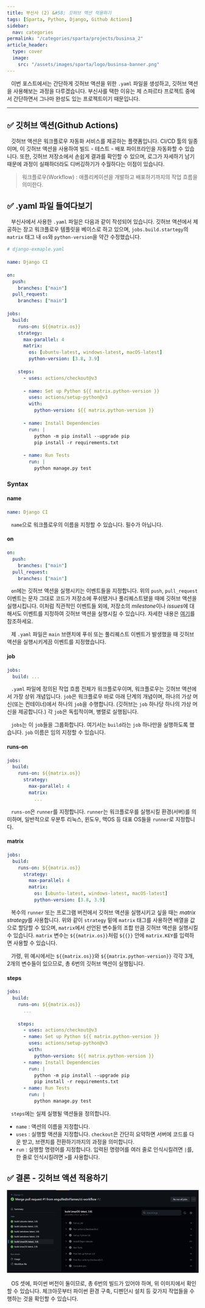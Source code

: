 ```yaml
---
title: 부신사 (2) &#58; 깃허브 액션 적용하기
tags: [Sparta, Python, Django, Github Actions]
sidebar:
  nav: categories
permalink: "/categories/sparta/projects/businsa_2"
article_header:
  type: cover
  image:
    src: "/assets/images/sparta/logo/businsa-banner.png"
---
```


<div class="article__content" markdown="1">

&ensp; 이번 포스트에서는 간단하게 깃허브 액션을 위한 `.yaml` 파일을 생성하고, 깃허브 액션을 사용해보는 과정을 다루겠습니다. 부신사를 택한 이유는 제 스파르타 프로젝트 중에서 간단하면서 그나마 완성도 있는 프로젝트이기 때문입니다.

---

## ✅ 깃허브 액션(Github Actions)

&ensp; 깃허브 액션은 워크플로우 자동화 서비스를 제공하는 플랫폼입니다. CI/CD 툴의 일종이며, 이 깃허브 액션을 사용하여 빌드 - 테스트 - 배포 파이프라인을 자동화할 수 있습니다. 또한, 깃허브 저장소에서 손쉽게 결과를 확인할 수 있으며, 로그가 자세하기 남기 때문에 과정이 실패하더라도 디버깅하기가 수월하다는 이점이 있습니다.

> 워크플로우(Workflow) : 애플리케이션을 개발하고 배포하기까지의 작업 흐름을 의미한다.

## ✅ .yaml 파일 들여다보기

&ensp; 부신사에서 사용한 `.yaml` 파일은 다음과 같이 작성되어 있습니다. 깃허브 액션에서 제공하는 장고 워크플로우 템플릿을 베이스로 하고 있으며, `jobs.build.startegy`의 `matrix` 태그 내 `os`와 `python-version`을 약간 수정했습니다.

```yaml
# django-exmaple.yaml

name: Django CI

on:
  push:
    branches: ["main"]
  pull_request:
    branches: ["main"]

jobs:
  build:
    runs-on: ${{matrix.os}}
    strategy:
      max-parallel: 4
      matrix:
        os: [ubuntu-latest, windows-latest, macOS-latest]
        python-version: [3.8, 3.9]

    steps:
      - uses: actions/checkout@v3

      - name: Set up Python ${{ matrix.python-version }}
        uses: actions/setup-python@v3
        with:
          python-version: ${{ matrix.python-version }}

      - name: Install Dependencies
        run: |
          python -m pip install --upgrade pip
          pip install -r requirements.txt

      - name: Run Tests
        run: |
          python manage.py test
```

### Syntax

#### name

```yaml
name: Django CI
```

&ensp; `name`으로 워크플로우의 이름을 지정할 수 있습니다. 필수가 아닙니다.

#### on

```yaml
on:
  push:
    branches: ["main"]
  pull_request:
    branches: ["main"]
```

&ensp; `on`에는 깃허브 액션을 실행시키는 이벤트들을 지정합니다. 위의 `push`, `pull_request` 이벤트는 문자 그대로 코드가 저장소에 푸쉬됐거나 풀리퀘스트됐을 때에 깃허브 액션을 실행시킵니다. 이처럼 직관적인 이벤트들 외에, 저장소의 *milestone*이나 *issues*에 대해서도 이벤트를 지정하여 깃허브 액션을 실행시킬 수 있습니다. 자세한 내용은 [여기](https://docs.github.com/en/actions/using-workflows/events-that-trigger-workflows)를 참조하세요.

&ensp; 제 `.yaml` 파일은 `main` 브랜치에 푸쉬 또는 풀리퀘스트 이벤트가 발생했을 때 깃허브 액션을 실행시키게끔 이벤트를 지정했습니다.

#### job

```yaml
jobs:
  build: ...
```

&ensp; `.yaml` 파일에 정의된 작업 흐름 전체가 워크플로우이며, 워크플로우는 깃허브 액션에서 가장 상위 개념입니다. `job`은 워크플로우 바로 아래 단계의 개념이며, 하나의 가상 머신(또는 컨테이너)에서 하나의 `job`을 수행합니다. (깃허브는 `job` 하나당 하나의 가상 머신을 제공합니다.) 각 `job`은 독립적이며, 병렬로 실행됩니다.

&ensp; `jobs`는 이 `job`들을 그룹화합니다. 여기서는 `build`라는 `job` 하나만을 실행하도록 했습니다. `job` 이름은 임의 지정할 수 있습니다.

#### runs-on

```yaml
jobs:
  build:
    runs-on: ${{matrix.os}}
      strategy:
        max-parallel: 4
        matrix:
          ...
```

&ensp; `runs-on`은 `runner`를 지정합니다. `runner`는 워크플로우를 실행시킬 환경(서버)를 의미하며, 일반적으로 우분투 리눅스, 윈도우, 맥OS 등 대표 OS들을 `runner`로 지정합니다.

#### matrix

```yaml
jobs:
  build:
    runs-on: ${{matrix.os}}
      strategy:
        max-parallel: 4
        matrix:
          os: [ubuntu-latest, windows-latest, macOS-latest]
          python-version: [3.8, 3.9]
```

&ensp; 복수의 `runner` 또는 프로그램 버전에서 깃허브 액션을 실행시키고 싶을 때는 *matrix strategy*를 사용합니다. 위와 같이 `strategy` 밑에 `matrix` 태그를 사용하면 배열을 값으로 할당할 수 있으며, `matrix`에서 선언된 변수들의 조합 만큼 깃허브 액션을 실행시킬 수 있습니다. `matrix` 변수는 `${{matrix.os}}`처럼 `${{}}` 안에 `matrix.KEY`를 입력하면 사용할 수 있습니다.

&ensp; 가령, 위 예시에서는 `${{matrix.os}}`와 `${{matrix.python-version}}` 각각 3개, 2개의 변수들이 있으므로, 총 6번의 깃허브 액션이 실행됩니다.

#### steps

```yaml
jobs:
  build:
    runs-on: ${{matrix.os}}
      ...

    steps:
      - uses: actions/checkout@v3
      - name: Set up Python ${{ matrix.python-version }}
        uses: actions/setup-python@v3
        with:
          python-version: ${{ matrix.python-version }}
      - name: Install Dependencies
        run: |
          python -m pip install --upgrade pip
          pip install -r requirements.txt
      - name: Run Tests
        run: |
          python manage.py test
```

&ensp; `steps`에는 실제 실행될 액션들을 정의합니다.

- `name` : 액션의 이름을 지정합니다.
- `uses` : 실행할 액션을 지정합니다. `checkout`은 간단히 요약하면 서버에 코드를 다운 받고, 브랜치를 전환하기까지의 과정을 의미합니다.
- `run` : 실행할 명령어를 지정합니다. 입력된 명령어를 여러 줄로 인식시킬려면 `|`를, 한 줄로 인식시킬려면 `>`를 사용합니다.

## ✅ 결론 - 깃허브 액션 적용하기

<div align="center">
<img src="/assets/images/sparta/projects/businsa_06.png" alt="Applying Github Actions">
</div>

</div>

&ensp; OS 셋에, 파이썬 버전이 둘이므로, 총 6번의 빌드가 있어야 하며, 위 이미지에서 확인할 수 있습니다. 체크아웃부터 파이썬 환경 구축, 디펜던시 설치 등 갖가지 작업들을 수행하는 것을 확인할 수 있습니다.
